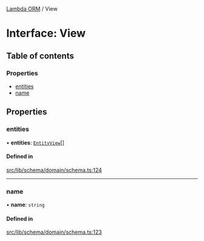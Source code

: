 [Lambda ORM](../README.md) / View

# Interface: View

## Table of contents

### Properties

- [entities](View.md#entities)
- [name](View.md#name)

## Properties

### entities

• **entities**: [`EntityView`](EntityView.md)[]

#### Defined in

[src/lib/schema/domain/schema.ts:124](https://github.com/lambda-orm/lambdaorm-base/blob/1348d1f/src/lib/schema/domain/schema.ts#L124)

___

### name

• **name**: `string`

#### Defined in

[src/lib/schema/domain/schema.ts:123](https://github.com/lambda-orm/lambdaorm-base/blob/1348d1f/src/lib/schema/domain/schema.ts#L123)
